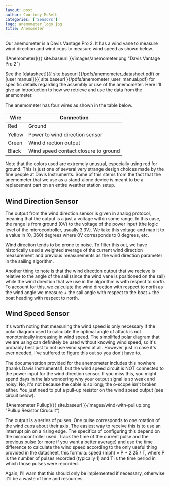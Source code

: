 ```yaml
---
layout: post
author: Courtney McBeth
categories: ['Sensors']
logo: anemometer_logo.jpg
title: Anemometer
---
```


Our anemometer is a Davis Vantage Pro 2. It has a wind vane to measure wind direction and wind cups to measure wind speed as shown below.

![Anemometer]({{ site.baseurl }}/images/anemometer.png "Davis Vantage Pro 2")

See the [datasheet]({{ site.baseurl }}/pdfs/anemometer_datasheet.pdf) or [user manual]({{ site.baseurl }}/pdfs/anemometer_user_manual.pdf) for specific details regarding the assembly or use of the anemometer. Here I'll give an introduction to how we retrieve and use the data from the anemometer.

The anemometer has four wires as shown in the table below.

| Wire      | Connection    |
| --------- | ------------- |
| Red       | Ground        |
| Yellow    | Power to wind direction sensor |
| Green     | Wind direction output |
| Black     | Wind speed contact closure to ground |

Note that the colors used are extremely unusual, especially using red for ground. This is just one of several very strange design choices made by the fine people at Davis Instruments. Some of this stems from the fact that the anemometer that we use as a stand-alone device is meant to be a replacement part on an entire weather station setup.

## Wind Direction Sensor

The output from the wind direction sensor is given in analog protocol, meaning that the output is a just a voltage within some range. In this case, the range is from ground (0V) to the voltage of the power input (the logic level of the microcontroller, usually 3.3V). We take this voltage and map it to a value in [0, 360) degrees where 0V corresponds to 0 degrees, etc. 

Wind direction tends to be prone to noise. To filter this out, we have historically used a weighted average of the current wind direction measurement and previous measurements as the wind direction parameter in the sailing algorithm.

Another thing to note is that the wind direction output that we recieve is relative to the angle of the sail (since the wind vane is positioned on the sail) while the wind direction that we use in the algorithm is with respect to _north_. To account for this, we calculate the wind direction with respect to north as the wind angle we measure + the sail angle with respect to the boat + the boat heading with respect to north.

## Wind Speed Sensor

It's worth noting that measuring the wind speed is only necessary if the polar diagram used to calculate the optimal angle of attack is not monotonically increasing in wind speed. The simplified polar diagram that we are using can definitely be used without knowing wind speed, so it's probably best just to not use wind speed at all. However, just in case it's ever needed, I've suffered to figure this out so you don't have to.

The documentation provided for the anemometer includes this nowhere (thanks Davis Instruments!), but the wind speed circuit is NOT connected to the power input for the wind direction sensor. If you miss this, you might spend days in the lab wondering why your output signal is so weak and noisy. No, it's not because the cable is so long; the o-scope isn't broken either. You just need to put a pull-up resistor on the wind speed output (see circuit below). 

![Anemometer Pullup]({{ site.baseurl }}/images/wind-with-pullup.png "Pullup Resistor Cirucuit")

The output is a series of pulses. One pulse corresponds to one rotation of the wind cups about their axis. The easiest way to receive this is to use an interrupt pin on a rising edge. The specifics of configuring this depend on the microcontroller used. Track the time of the current pulse and the previous pulse (or more if you want a better average) and use the time difference to calculate the wind speed according to the only useful thing provided in the datasheet, this formula: speed (mph) = P * 2.25 / T, where P is the number of pulses recorded (typically 1) and T is the time period in which those pulses were recorded.

Again, I'll warn that this should only be implemented if necessary, otherwise it'll be a waste of time and resources.